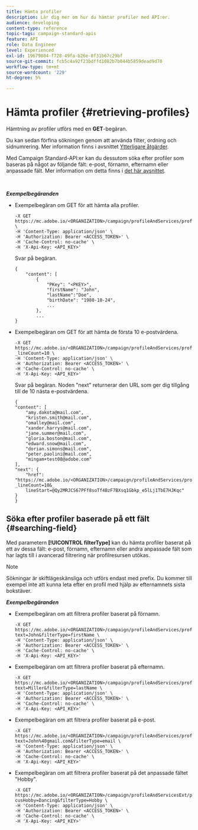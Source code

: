 ```yaml
---
title: Hämta profiler
description: Lär dig mer om hur du hämtar profiler med API:er.
audience: developing
content-type: reference
topic-tags: campaign-standard-apis
feature: API
role: Data Engineer
level: Experienced
exl-id: 19679804-f728-49fa-b26e-8f31b67c29bf
source-git-commit: fcb5c4a92f23bdffd1082b7b044b5859dead9d70
workflow-type: tm+mt
source-wordcount: '229'
ht-degree: 5%

---
```


# Hämta profiler {#retrieving-profiles}

Hämtning av profiler utförs med en **GET**-begäran.

Du kan sedan förfina sökningen genom att använda filter, ordning och sidnumrering. Mer information finns i avsnittet [Ytterligare åtgärder](../../api/using/sorting.md).

Med Campaign Standard-API:er kan du dessutom söka efter profiler som baseras på något av följande fält: e-post, förnamn, efternamn eller anpassade fält. Mer information om detta finns i [det här avsnittet](#searching-field).

<br/>

***Exempelbegäranden***

* Exempelbegäran om GET för att hämta alla profiler.

   ```
   -X GET https://mc.adobe.io/<ORGANIZATION>/campaign/profileAndServices/profile \
   -H 'Content-Type: application/json' \
   -H 'Authorization: Bearer <ACCESS_TOKEN>' \
   -H 'Cache-Control: no-cache' \
   -H 'X-Api-Key: <API_KEY>'
   ```

   Svar på begäran.

   ```
   {
       "content": [
           {
               "PKey": "<PKEY>",
               "firstName": "John",
               "lastName":"Doe",
               "birthDate": "1980-10-24",
               ...
           },
           ...
   }
   ```

* Exempelbegäran om GET för att hämta de första 10 e-postvärdena.

   ```
   -X GET https://mc.adobe.io/<ORGANIZATION>/campaign/profileAndServices/profile/email?_lineCount=10 \
   -H 'Content-Type: application/json' \
   -H 'Authorization: Bearer <ACCESS_TOKEN>' \
   -H 'Cache-Control: no-cache' \
   -H 'X-Api-Key: <API_KEY>'
   ```

   Svar på begäran. Noden &quot;next&quot; returnerar den URL som ger dig tillgång till de 10 nästa e-postvärdena.

   ```
   {
   "content": [
       "amy.dakota@mail.com",
       "kristen.smith@mail.com",
       "omalley@mail.com",
       "xander.harrys@mail.com",
       "jane.summer@mail.com",
       "gloria.boston@mail.com",
       "edward.snow@mail.com",
       "dorian.simons@mail.com",
       "peter.paolini@mail.com",
       "mingam+test08@adobe.com"
   ],
   "next": {
       "href": "https://mc.adobe.io/<ORGANIZATION>/campaign/profileAndServices/profile/email?_lineCount=10&_
       lineStart=@Qy2MRJCS67PFf8soTf4BzF7BXsq1Gbkp_e5lLj1TbE7HJKqc"
   }
   }
   ```

## Söka efter profiler baserade på ett fält {#searching-field}

Med parametern **[!UICONTROL filterType]** kan du hämta profiler baserat på ett av dessa fält: e-post, förnamn, efternamn eller andra anpassade fält som har lagts till i avancerad filtrering när profilresursen utökas.

>[!NOTE]
>
>Sökningar är skiftlägeskänsliga och utförs endast med prefix. Du kommer till exempel inte att kunna leta efter en profil med hjälp av efternamnets sista bokstäver.

***Exempelbegäranden***

* Exempelbegäran om att filtrera profiler baserat på förnamn.

   ```
   -X GET https://mc.adobe.io/<ORGANIZATION>/campaign/profileAndServices/profile/byText?text=John&filterType=firstName \
   -H 'Content-Type: application/json' \
   -H 'Authorization: Bearer <ACCESS_TOKEN>' \
   -H 'Cache-Control: no-cache' \
   -H 'X-Api-Key: <API_KEY>'
   ```

* Exempelbegäran om att filtrera profiler baserat på efternamn.

   ```
   -X GET https://mc.adobe.io/<ORGANIZATION>/campaign/profileAndServices/profile/byText?text=Miller&filterType=lastName \
   -H 'Content-Type: application/json' \
   -H 'Authorization: Bearer <ACCESS_TOKEN>' \
   -H 'Cache-Control: no-cache' \
   -H 'X-Api-Key: <API_KEY>'
   ```

* Exempelbegäran om att filtrera profiler baserat på e-post.

   ```
   -X GET https://mc.adobe.io/<ORGANIZATION>/campaign/profileAndServices/profile/byText?text=John%40gmail.com&filterType=email \
   -H 'Content-Type: application/json' \
   -H 'Authorization: Bearer <ACCESS_TOKEN>' \
   -H 'Cache-Control: no-cache' \
   -H 'X-Api-Key: <API_KEY>'
   ```

* Exempelbegäran om att filtrera profiler baserat på det anpassade fältet &quot;Hobby&quot;.

   ```
   -X GET https://mc.adobe.io/<ORGANIZATION>/campaign/profileAndServicesExt/profile/byText?cusHobby=Dancing&filterType=Hobby \
   -H 'Content-Type: application/json' \
   -H 'Authorization: Bearer <ACCESS_TOKEN>' \
   -H 'Cache-Control: no-cache' \
   -H 'X-Api-Key: <API_KEY>'
   ```
